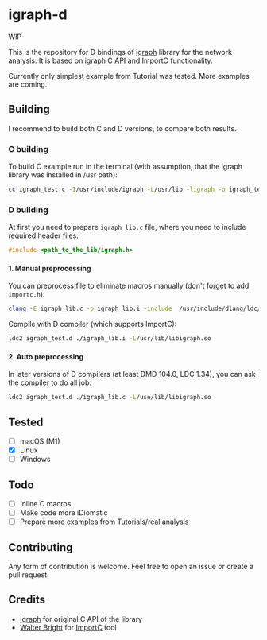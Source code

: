 # igraph-d
WIP

This is the repository for D bindings of [igraph](https://igraph.org/) library for the network analysis.
It is based on [igraph C API](https://igraph.org/c/) and ImportC functionality.

Currently only simplest example from Tutorial was tested.
More examples are coming.

## Building
I recommend to build both C and D versions, to compare both results.

### C building
To build C example run in the terminal (with assumption, that the igraph library was installed in /usr path):

```sh
cc igraph_test.c -I/usr/include/igraph -L/usr/lib -ligraph -o igraph_test
```

### D building
At first you need to prepare `igraph_lib.c` file, where you need to include required header files:
```c
#include <path_to_the_lib/igraph.h>
```

#### 1. Manual preprocessing
You can preprocess file to eliminate macros manually (don't forget to add `importc.h`):
```sh
clang -E igraph_lib.c -o igraph_lib.i -include  /usr/include/dlang/ldc/importc.h
```

Compile with D compiler (which supports ImportC):
```sh
ldc2 igraph_test.d ./igraph_lib.i -L/usr/lib/libigraph.so
```

#### 2. Auto preprocessing
In later versions of D compilers (at least DMD 104.0, LDC 1.34), you can ask the compiler to do all job:
```sh
ldc2 igraph_test.d ./igraph_lib.c -L/use/lib/libigraph.so
```

## Tested

- [ ] macOS (M1)
- [X] Linux
- [ ] Windows

## Todo

- [ ] Inline C macros
- [ ] Make code more iDiomatic
- [ ] Prepare more examples from Tutorials/real analysis

## Contributing

Any form of contribution is welcome.
Feel free to open an issue or create a pull request.

## Credits
- [igraph](https://igraph.org/c/) for original C API of the library
- [Walter Bright](https://github.com/WalterBright) for [ImportC](https://dlang.org/spec/importc.html) tool
